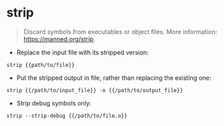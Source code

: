 # strip

> Discard symbols from executables or object files.
> More information: <https://manned.org/strip>.

- Replace the input file with its stripped version:

`strip {{path/to/file}}`

- Put the stripped output in file, rather than replacing the existing one:

`strip {{/path/to/input_file}} -o {{/path/to/output_file}}`

- Strip debug symbols only:

`strip --strip-debug {{/path/to/file.o}}`

